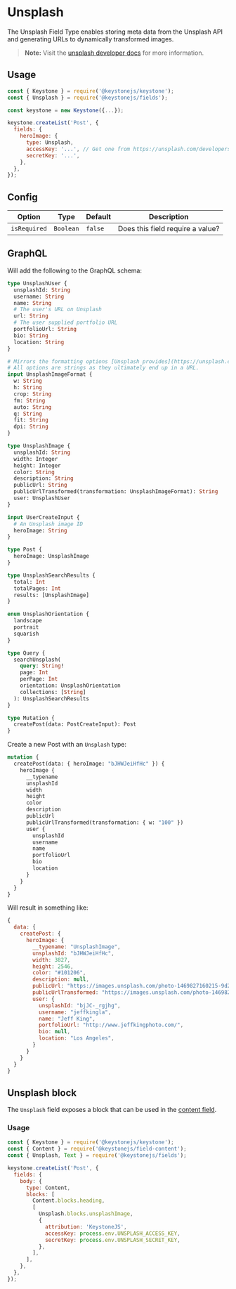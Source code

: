<!--[meta]
section: api
subSection: field-types
title: Unsplash
[meta]-->

# Unsplash

The Unsplash Field Type enables storing meta data from the Unsplash API and
generating URLs to dynamically transformed images.

> **Note:** Visit the [unsplash developer docs](https://unsplash.com/developers) for more information.

## Usage

```javascript
const { Keystone } = require('@keystonejs/keystone');
const { Unsplash } = require('@keystonejs/fields');

const keystone = new Keystone({...});

keystone.createList('Post', {
  fields: {
    heroImage: {
      type: Unsplash,
      accessKey: '...', // Get one from https://unsplash.com/developers
      secretKey: '...',
    },
  },
});
```

## Config

| Option       | Type      | Default | Description                      |
| ------------ | --------- | ------- | -------------------------------- |
| `isRequired` | `Boolean` | `false` | Does this field require a value? |

## GraphQL

Will add the following to the GraphQL schema:

```graphql
type UnsplashUser {
  unsplashId: String
  username: String
  name: String
  # The user's URL on Unsplash
  url: String
  # The user supplied portfolio URL
  portfolioUrl: String
  bio: String
  location: String
}

# Mirrors the formatting options [Unsplash provides](https://unsplash.com/documentation#dynamically-resizable-images).
# All options are strings as they ultimately end up in a URL.
input UnsplashImageFormat {
  w: String
  h: String
  crop: String
  fm: String
  auto: String
  q: String
  fit: String
  dpi: String
}

type UnsplashImage {
  unsplashId: String
  width: Integer
  height: Integer
  color: String
  description: String
  publicUrl: String
  publicUrlTransformed(transformation: UnsplashImageFormat): String
  user: UnsplashUser
}

input UserCreateInput {
  # An Unsplash image ID
  heroImage: String
}

type Post {
  heroImage: UnsplashImage
}

type UnsplashSearchResults {
  total: Int
  totalPages: Int
  results: [UnsplashImage]
}

enum UnsplashOrientation {
  landscape
  portrait
  squarish
}

type Query {
  searchUnsplash(
    query: String!
    page: Int
    perPage: Int
    orientation: UnsplashOrientation
    collections: [String]
  ): UnsplashSearchResults
}

type Mutation {
  createPost(data: PostCreateInput): Post
}
```

Create a new Post with an `Unsplash` type:

```graphql
mutation {
  createPost(data: { heroImage: "bJHWJeiHfHc" }) {
    heroImage {
      __typename
      unsplashId
      width
      height
      color
      description
      publicUrl
      publicUrlTransformed(transformation: { w: "100" })
      user {
        unsplashId
        username
        name
        portfolioUrl
        bio
        location
      }
    }
  }
}
```

Will result in something like:

```javascript
{
  data: {
    createPost: {
      heroImage: {
        __typename: "UnsplashImage",
        unsplashId: "bJHWJeiHfHc",
        width: 3827,
        height: 2546,
        color: "#101206",
        description: null,
        publicUrl: "https://images.unsplash.com/photo-1469827160215-9d29e96e72f4?ixlib=rb-1.2.1&ixid=eyJhcHBfaWQiOjc3Nzg0fQ",
        publicUrlTransformed: "https://images.unsplash.com/photo-1469827160215-9d29e96e72f4?ixlib=rb-1.2.1&ixid=eyJhcHBfaWQiOjc3Nzg0fQ&w=100",
        user: {
          unsplashId: "bjJC-_rgjhg",
          username: "jeffkingla",
          name: "Jeff King",
          portfolioUrl: "http://www.jeffkingphoto.com/",
          bio: null,
          location: "Los Angeles",
        }
      }
    }
  }
}
```

## Unsplash block

The `Unsplash` field exposes a block that can be used in the [content field](../../../../field-content/README.md).

### Usage

```js
const { Keystone } = require('@keystonejs/keystone');
const { Content } = require('@keystonejs/field-content');
const { Unsplash, Text } = require('@keystonejs/fields');

keystone.createList('Post', {
  fields: {
    body: {
      type: Content,
      blocks: [
        Content.blocks.heading,
        [
          Unsplash.blocks.unsplashImage,
          {
            attribution: 'KeystoneJS',
            accessKey: process.env.UNSPLASH_ACCESS_KEY,
            secretKey: process.env.UNSPLASH_SECRET_KEY,
          },
        ],
      ],
    },
  },
});
```
